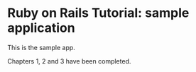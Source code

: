 # Ruby on Rails Tutorial: sample application

This is the sample app.

Chapters 1, 2 and 3 have been completed.
